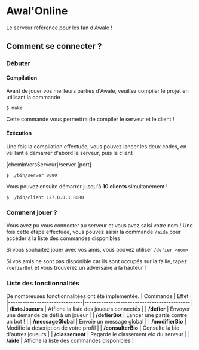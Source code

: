 # Awal'Online
Le serveur référence pour les fan d'Awale !

## Comment se connecter ?


### Débuter 
#### Compilation
Avant de jouer vos meilleurs parties d'Awale, veuillez compiler le projet en utilisant la commande 
```
$ make
```
Cette commande vous permettra de compiler le serveur et le client !

#### Exécution 
Une fois la compilation effectuée, vous pouvez lancer les deux codes, en veillant à démarrer d'abord le serveur, puis le client 

[cheminVersServeur]/server [port]

```
$ ./bin/server 8080
```

Vous pouvez ensuite démarrer jusqu'à **10 clients** simultanément !

```
$ ./bin/client 127.0.0.1 8080
```

### Comment jouer ?

Vous avez pu vous connecter au serveur et vous avez saisi votre nom !
Une fois cette étape effectuée, vous pouvez saisir la commande 
`/aide` pour accéder à la liste des commandes disponibles

Si vous souhaitez jouer avec vos amis, vous pouvez utiliser `/defier <nom>`

Si vos amis ne sont pas disponible car ils sont occupés sur la faille, tapez `/defierBot` et vous trouverez un adversaire a la hauteur ! 

### Liste des fonctionnalités

De nombreuses fonctionnalitées ont été implémentée. 
| Commande                      | Effet                                      |
|-------------------------------|--------------------------------------------|
| **/listeJoueurs**             | Affiche la liste des joueurs connectés     |
| **/defier** *<nom>*           | Envoyer une demande de défi à un joueur    |
| **/defierBot**                | Lancer une partie contre un bot !          |
| **/messageGlobal** *<message>*| Envoie un message global                   |
| **/modifierBio** *<message>*  | Modifie la description de votre profil     |
| **/consulterBio** *<nom>*     | Consulte la bio d'autres joueurs           |
| **/classement**               | Regarde le classement elo du serveur       |
| **/aide**                     | Affiche la liste des commandes disponibles |